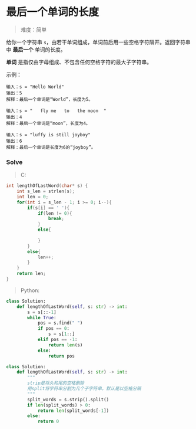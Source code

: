 # 最后一个单词的长度

>   难度：简单

给你一个字符串 `s`，由若干单词组成，单词前后用一些空格字符隔开。返回字符串中 **最后一个** 单词的长度。

**单词** 是指仅由字母组成、不包含任何空格字符的最大子字符串。

示例：

```
输入：s = "Hello World"
输出：5
解释：最后一个单词是“World”，长度为5。

输入：s = "   fly me   to   the moon  "
输出：4
解释：最后一个单词是“moon”，长度为4。

输入：s = "luffy is still joyboy"
输出：6
解释：最后一个单词是长度为6的“joyboy”。
```

### Solve

>   C:
>

```C
int lengthOfLastWord(char* s) {
    int s_len = strlen(s);
    int len = 0;
    for(int i = s_len - 1; i >= 0; i--){
        if(s[i] == ' '){
            if(len != 0){
                break;
            }
            else{
                
            }
        }
        else{
            len++;
        }
    }
    return len;
}
```

>   Python:
>

```python
class Solution:
    def lengthOfLastWord(self, s: str) -> int:
        s = s[::-1]
        while True:
            pos = s.find(" ")
            if pos == 0:
                s = s[1::]
            elif pos == -1:
                return len(s)
            else:
                return pos
```

```Python
class Solution:
    def lengthOfLastWord(self, s: str) -> int:
        """
        strip是将头和尾的空格删除
        用split将字符串分割为几个子字符串，默认是以空格分隔
        """
        split_words = s.strip().split()
        if len(split_words) > 0:
            return len(split_words[-1])
        else:
            return 0
```

